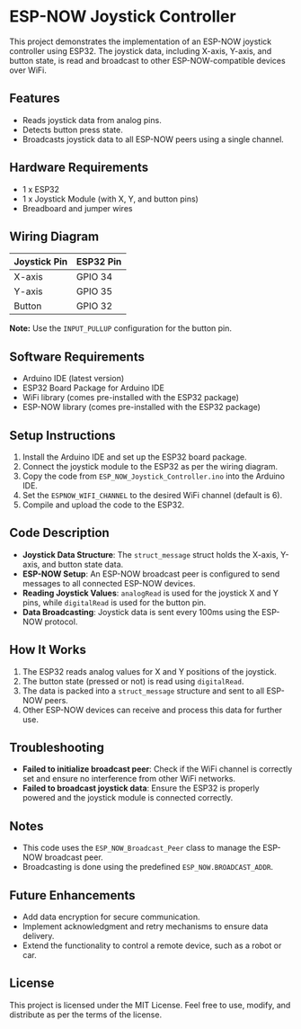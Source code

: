 # ESP-NOW Joystick Controller

This project demonstrates the implementation of an ESP-NOW joystick controller using ESP32. The joystick data, including X-axis, Y-axis, and button state, is read and broadcast to other ESP-NOW-compatible devices over WiFi.

## Features
- Reads joystick data from analog pins.
- Detects button press state.
- Broadcasts joystick data to all ESP-NOW peers using a single channel.

## Hardware Requirements
- 1 x ESP32
- 1 x Joystick Module (with X, Y, and button pins)
- Breadboard and jumper wires

## Wiring Diagram
| Joystick Pin | ESP32 Pin |
|--------------|-----------|
| X-axis       | GPIO 34   |
| Y-axis       | GPIO 35   |
| Button       | GPIO 32   |

**Note:** Use the `INPUT_PULLUP` configuration for the button pin.

## Software Requirements
- Arduino IDE (latest version)
- ESP32 Board Package for Arduino IDE
- WiFi library (comes pre-installed with the ESP32 package)
- ESP-NOW library (comes pre-installed with the ESP32 package)

## Setup Instructions
1. Install the Arduino IDE and set up the ESP32 board package.
2. Connect the joystick module to the ESP32 as per the wiring diagram.
3. Copy the code from `ESP_NOW_Joystick_Controller.ino` into the Arduino IDE.
4. Set the `ESPNOW_WIFI_CHANNEL` to the desired WiFi channel (default is 6).
5. Compile and upload the code to the ESP32.

## Code Description
- **Joystick Data Structure**: The `struct_message` struct holds the X-axis, Y-axis, and button state data.
- **ESP-NOW Setup**: An ESP-NOW broadcast peer is configured to send messages to all connected ESP-NOW devices.
- **Reading Joystick Values**: `analogRead` is used for the joystick X and Y pins, while `digitalRead` is used for the button pin.
- **Data Broadcasting**: Joystick data is sent every 100ms using the ESP-NOW protocol.

## How It Works
1. The ESP32 reads analog values for X and Y positions of the joystick.
2. The button state (pressed or not) is read using `digitalRead`.
3. The data is packed into a `struct_message` structure and sent to all ESP-NOW peers.
4. Other ESP-NOW devices can receive and process this data for further use.

## Troubleshooting
- **Failed to initialize broadcast peer**: Check if the WiFi channel is correctly set and ensure no interference from other WiFi networks.
- **Failed to broadcast joystick data**: Ensure the ESP32 is properly powered and the joystick module is connected correctly.

## Notes
- This code uses the `ESP_NOW_Broadcast_Peer` class to manage the ESP-NOW broadcast peer.
- Broadcasting is done using the predefined `ESP_NOW.BROADCAST_ADDR`.

## Future Enhancements
- Add data encryption for secure communication.
- Implement acknowledgment and retry mechanisms to ensure data delivery.
- Extend the functionality to control a remote device, such as a robot or car.

## License
This project is licensed under the MIT License. Feel free to use, modify, and distribute as per the terms of the license.
